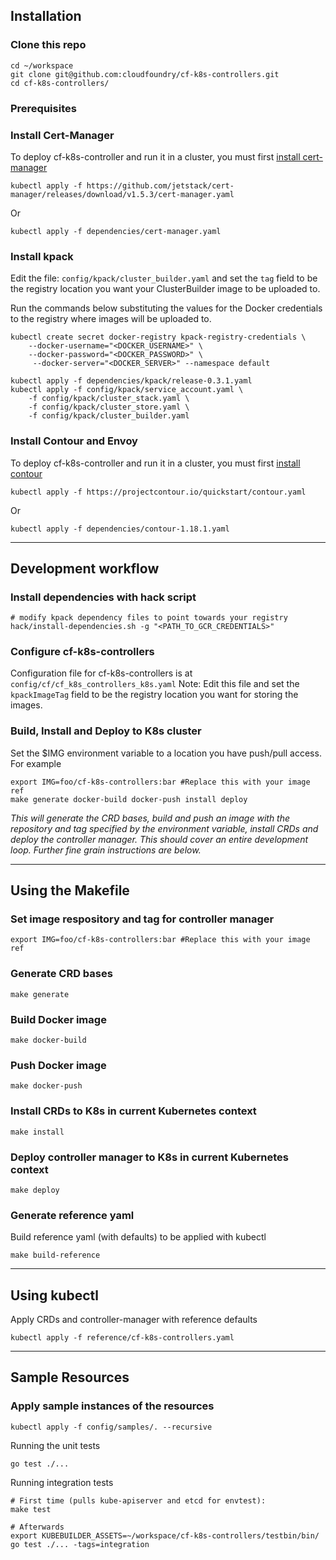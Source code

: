 ## Installation
### Clone this repo

```
cd ~/workspace
git clone git@github.com:cloudfoundry/cf-k8s-controllers.git
cd cf-k8s-controllers/
```

### Prerequisites

### Install Cert-Manager
To deploy cf-k8s-controller and run it in a cluster, you must first [install cert-manager](https://cert-manager.io/docs/installation/) 
```
kubectl apply -f https://github.com/jetstack/cert-manager/releases/download/v1.5.3/cert-manager.yaml
```
Or
```
kubectl apply -f dependencies/cert-manager.yaml
```

### Install kpack

Edit the file: `config/kpack/cluster_builder.yaml` and set the `tag` field to be the registry location you want your ClusterBuilder image to be uploaded to.

Run the commands below substituting the values for the Docker credentials to the registry where images will be uploaded to.
```
kubectl create secret docker-registry kpack-registry-credentials \
    --docker-username="<DOCKER_USERNAME>" \
    --docker-password="<DOCKER_PASSWORD>" \
     --docker-server="<DOCKER_SERVER>" --namespace default

kubectl apply -f dependencies/kpack/release-0.3.1.yaml
kubectl apply -f config/kpack/service_account.yaml \
    -f config/kpack/cluster_stack.yaml \
    -f config/kpack/cluster_store.yaml \
    -f config/kpack/cluster_builder.yaml
```

### Install Contour and Envoy

To deploy cf-k8s-controller and run it in a cluster, you must first [install contour](https://projectcontour.io/getting-started/) 
```
kubectl apply -f https://projectcontour.io/quickstart/contour.yaml
```
Or
```
kubectl apply -f dependencies/contour-1.18.1.yaml

```

---
## Development workflow

### Install dependencies with hack script
```
# modify kpack dependency files to point towards your registry
hack/install-dependencies.sh -g "<PATH_TO_GCR_CREDENTIALS>"
```

### Configure cf-k8s-controllers
Configuration file for cf-k8s-controllers is at `config/cf/cf_k8s_controllers_k8s.yaml`
Note: Edit this file and set the `kpackImageTag` field to be the registry location you want for storing the images. 

### Build, Install and Deploy to K8s cluster
Set the $IMG environment variable to a location you have push/pull access. For example 
```
export IMG=foo/cf-k8s-controllers:bar #Replace this with your image ref
make generate docker-build docker-push install deploy
```
*This will generate the CRD bases, build and push an image with the repository and tag specified by the environment variable, install CRDs and deploy the controller manager. This should cover an entire development loop. Further fine grain instructions are below.*

---
## Using the Makefile
### Set image respository and tag for controller manager
```
export IMG=foo/cf-k8s-controllers:bar #Replace this with your image ref
```
### Generate CRD bases
```
make generate
```
### Build Docker image
```
make docker-build
```
### Push Docker image
```
make docker-push
```
### Install CRDs to K8s in current Kubernetes context
```
make install
```
### Deploy controller manager to K8s in current Kubernetes context
```
make deploy
```

### Generate reference yaml
Build reference yaml (with defaults) to be applied with kubectl
```
make build-reference
```
---
## Using kubectl
Apply CRDs and controller-manager with reference defaults
```
kubectl apply -f reference/cf-k8s-controllers.yaml
```
---
## Sample Resources
### Apply sample instances of the resources
```
kubectl apply -f config/samples/. --recursive
```

Running the unit tests
```
go test ./...
```

Running integration tests
```
# First time (pulls kube-apiserver and etcd for envtest):
make test

# Afterwards
export KUBEBUILDER_ASSETS=~/workspace/cf-k8s-controllers/testbin/bin/
go test ./... -tags=integration
```

